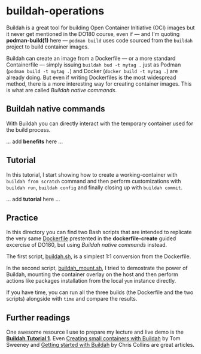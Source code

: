 # **buildah-operations**

Buildah is a great tool for building Open Container Initiative (OCI) images but it never get mentioned in the DO180 course, even if — and I'm quoting **podman-build(1)** here — `podman build` uses code sourced from the `buildah` project to build container images.

Buildah can create an image from a Dockerfile — or a more standard Containerfile — simply issuing `buildah bud -t mytag .` just as Podman (`podman build -t mytag .`) and Docker (`docker build -t mytag .`) are already doing. But even if writing Dockerfiles is the most widespread method, there is a more interesting way for creating container images. This is what are called *Buildah native commands*.

## Buildah native commands

With Buildah you can directly interact with the temporary container used for the build process.

... add **benefits** here ...

## Tutorial

In this tutorial, I start showing how to create a working-container with `buildah from scratch` command and then perform customizations with `buildah run`, `buildah config` and finally closing up with `buildah commit`.

... add **tutorial** here ...

## Practice

In this directory you can find two Bash scripts that are intended to replicate the very same [Dockerfile](./Dockerfile) prestented in the **dockerfile-create** guided excercise of DO180, but using *Buildah native commands* instead.

The first script, [buildah.sh](./buildah.sh), is a simplest 1:1 conversion from the Dockerfile.

In the second script, [buildah_mount.sh](./buildah_mount.sh), I tried to demostrate the power of Buildah, mounting the container overlay on the host and then perform actions like packages installation from the local `yum` instance directly.

If you have time, you can run all the three builds (the Dockerfile and the two scripts) alongside with `time` and compare the results.

## Further readings

One awesome resource I use to prepare my lecture and live demo is the [**Buildah Tutorial 1**](https://github.com/containers/buildah/blob/master/docs/tutorials/01-intro.md). Even [Creating small containers with Buildah](https://opensource.com/article/18/5/containers-buildah) by Tom Sweeney and [Getting started with Buildah](https://opensource.com/article/18/6/getting-started-buildah) by Chris Collins are great articles.
